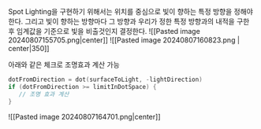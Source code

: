 Spot Lighting을 구현하기 위해서는 위치를 중심으로 빛이 향하는 특정 방향을 정해야한다. 그리고 빛이 향하는 방향마다 그 방향과 우리가 정한 특정 방향과의 내적을 구한 후 임계값을 기준으로 빛을 비출것인지 결정한다.
![[Pasted image 20240807155705.png|center]]
![[Pasted image 20240807160823.png | center|350]]

아래와 같은 체크로 조명효과 계산 가능 
```cpp 
dotFromDirection = dot(surfaceToLight, -lightDirection)
if (dotFromDirection >= limitInDotSpace) {
   // 조명 효과 계산
}
```

![[Pasted image 20240807164701.png|center]]